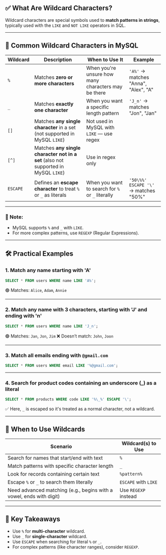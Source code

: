 ## ✅ What Are Wildcard Characters?

Wildcard characters are special symbols used to **match patterns in strings**, typically used with the `LIKE` and `NOT LIKE` operators in SQL.

---

## 🧩 Common Wildcard Characters in MySQL

| Wildcard | Description                                                                        | When to Use It                                      | Example                              |
| -------- | ---------------------------------------------------------------------------------- | --------------------------------------------------- | ------------------------------------ |
| `%`      | Matches **zero or more characters**                                                | When you're unsure how many characters may be there | `'A%'` → matches "Anna", "Alex", "A" |
| `_`      | Matches **exactly one character**                                                  | When you want a specific length pattern             | `'J_n'` → matches "Jon", "Jan"       |
| `[]`     | Matches **any single character** in a set (not supported in MySQL `LIKE`)          | Not used in MySQL with `LIKE` — use regex           |                                      |
| `[^]`    | Matches **any single character not in a set** (also not supported in MySQL `LIKE`) | Use in regex only                                   |                                      |
| `ESCAPE` | Defines an **escape character** to treat `%` or `_` as literals                    | When you want to search for `%` or `_` literally    | `'50\%%' ESCAPE '\'` → matches "50%" |

---

### 📌 Note:

* MySQL supports `%` and `_` with `LIKE`.
* For more complex patterns, use `REGEXP` (Regular Expressions).

---

## 🛠️ Practical Examples

### 1. **Match any name starting with 'A'**

```sql
SELECT * FROM users WHERE name LIKE 'A%';
```

🟢 Matches: `Alice`, `Adam`, `Annie`

---

### 2. **Match any name with 3 characters, starting with 'J' and ending with 'n'**

```sql
SELECT * FROM users WHERE name LIKE 'J_n';
```

🟢 Matches: `Jan`, `Jon`, `Jim` ❌ Doesn’t match: `John`, `Joon`

---

### 3. **Match all emails ending with `@gmail.com`**

```sql
SELECT * FROM users WHERE email LIKE '%@gmail.com';
```

---

### 4. **Search for product codes containing an underscore (\_) as a literal**

```sql
SELECT * FROM products WHERE code LIKE '%\_%' ESCAPE '\';
```

✅ Here, `_` is escaped so it's treated as a normal character, not a wildcard.

---

## 🧠 When to Use Wildcards

| Scenario                                                            | Wildcard(s) to Use   |
| ------------------------------------------------------------------- | -------------------- |
| Search for names that start/end with text                           | `%`                  |
| Match patterns with specific character length                       | `_`                  |
| Look for records containing certain text                            | `%pattern%`          |
| Escape `%` or `_` to search them literally                          | `ESCAPE` with `LIKE` |
| Need advanced matching (e.g., begins with a vowel, ends with digit) | Use `REGEXP` instead |

---

## 🔑 Key Takeaways

* Use `%` for **multi-character** wildcard.
* Use `_` for **single-character** wildcard.
* Use `ESCAPE` when searching for literal `%` or `_`.
* For complex patterns (like character ranges), consider `REGEXP`.